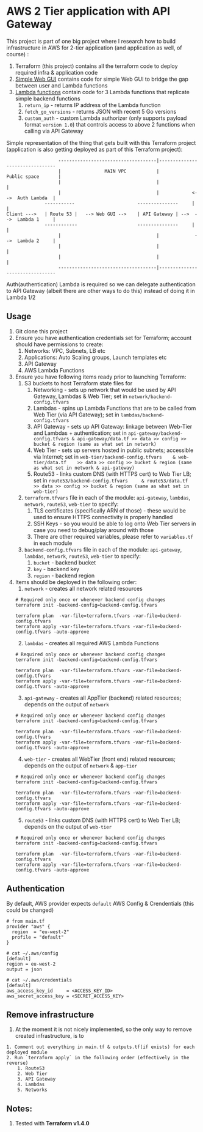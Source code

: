 # AWS 2 Tier application with API Gateway

This project is part of one big project where I research how to build infrastructure in AWS for 2-tier application (and application as well, of course) :
1. Terraform (this project) contains all the terraform code to deploy required infra & application code
2. [Simple Web GUI](https://github.com/MikhailMS/aws-simple-web-gui) contains code for simple Web GUI to bridge the gap between user and Lambda functions
3. [Lambda functions](https://github.com/MikhailMS/aws-lambda-functions) contain code for 3 Lambda functions that replicate simple backend functions
    1. `return_ip`         - returns IP address of the Lambda function
    2. `fetch_go_versions` - returns JSON with recent 5 Go versions
    3. `custom_auth`       - custom Lambda authorizer (only supports payload format `version 1.0`) that controls access to above 2 functions when calling via API Gateway

Simple representation of the thing that gets built with this Terraform project (application is also getting deployed as part of this Terraform project):
```
                   ------------------------------------|--------------------------------
                   |                MAIN VPC           |            Public space       |
                   |                                   |                               |
                   |                                   |            <-->  Auth Lambda  |
              -----------                       ---------------     |                  |
Client --->   | Route 53 |   --> Web GUI -->    | API Gateway | -->  -->  Lambda 1     |
              ------------                      ---------------     |                  |
                   |                                   |             -->  Lambda 2     |
                   |                                   |                               |
                   |                                   |                               |
                   ------------------------------------|--------------------------------
```

Auth(authentication) Lambda is required so we can delegate authentication to API Gateway (albeit there are other ways to do this) instead of doing it in Lambda 1/2


## Usage
1. Git clone this project
2. Ensure you have authentication credentials set for Terraform; account should have permissions to create:
    1. Networks: VPC, Subnets, LB etc
    2. Applications: Auto Scaling groups, Launch templates etc
    3. API Gateway
    4. AWS Lambda Functions
3. Ensure you have following items ready prior to launching Terraform:
    1. S3 buckets to host Terraform state files for
        1. Networking  - sets up network that would be used by API Gateway, Lambdas & Web Tier;           set in `network/backend-config.tfvars`
        2. Lambdas     - spins up Lambda Functions that are to be called from Web Tier (via API Gateway); set in `lambdas/backend-config.tfvars`
        3. API Gateway - sets up API Gateway: linkage between Web-Tier and Lambdas + authentication;      set in `api-gateway/backend-config.tfvars & api-gateway/data.tf >> data >> config >> bucket & region (same as what set in network)`
        4. Web Tier    - sets up servers hosted in public subnets; accessible via Internet;               set in `web-tier/backend-config.tfvars    & web-tier/data.tf    >> data >> config >> bucket & region (same as what set in network & api-gateway)`
        5. Route53     - links custom DNS (with HTTPS cert) to Web Tier LB;                               set in `route53/backend-config.tfvars     & route53/data.tf     >> data >> config >> bucket & region (same as what set in web-tier)`
    2. `terraform.tfvars` file in each of the module: `api-gateway`, `lambdas`, `network`, `route53`, `web-tier` to specify:
        1. TLS certificates (specifically ARN of those) - these would be used to ensure HTTPS connectivity is properly handled
        2. SSH Keys - so you would be able to log onto Web Tier servers in case you need to debug/play around with those
        3. There are other required variables, please refer to `variables.tf` in each module
    3. `backend-config.tfvars` file in each of the module: `api-gateway`, `lambdas`, `network`, `route53`, `web-tier` to specify:
        1. `bucket` - backend bucket
        2. `key`    - backend key
        3. `region` - backend region
4. Items should be deployed in the following order:
    1. `network`  - creates all network related resources
    ```
    # Required only once or whenever backend config changes
    terraform init -backend-config=backend-config.tfvars

    terraform plan  -var-file=terraform.tfvars -var-file=backend-config.tfvars
    terraform apply -var-file=terraform.tfvars -var-file=backend-config.tfvars -auto-approve
    ```
    2. `lambdas` - creates all required AWS Lambda Functions
    ```
    # Required only once or whenever backend config changes
    terraform init -backend-config=backend-config.tfvars

    terraform plan  -var-file=terraform.tfvars -var-file=backend-config.tfvars
    terraform apply -var-file=terraform.tfvars -var-file=backend-config.tfvars -auto-approve
    ```
    3. `api-gateway` - creates all AppTier (backend) related resources;   depends on the output of `network`
    ```
    # Required only once or whenever backend config changes
    terraform init -backend-config=backend-config.tfvars

    terraform plan  -var-file=terraform.tfvars -var-file=backend-config.tfvars
    terraform apply -var-file=terraform.tfvars -var-file=backend-config.tfvars -auto-approve
    ```
    4. `web-tier` - creates all WebTier (front end) related resources; depends on the output of `network` & `app-tier`
    ```
    # Required only once or whenever backend config changes
    terraform init -backend-config=backend-config.tfvars

    terraform plan  -var-file=terraform.tfvars -var-file=backend-config.tfvars
    terraform apply -var-file=terraform.tfvars -var-file=backend-config.tfvars -auto-approve
    ```
    5. `route53` - links custom DNS (with HTTPS cert) to Web Tier LB; depends on the output of `web-tier`
    ```
    # Required only once or whenever backend config changes
    terraform init -backend-config=backend-config.tfvars

    terraform plan  -var-file=terraform.tfvars -var-file=backend-config.tfvars
    terraform apply -var-file=terraform.tfvars -var-file=backend-config.tfvars -auto-approve
    ```


## Authentication
By default, AWS provider expects `default` AWS Config & Crendentials (this could be changed)
```
# from main.tf
provider "aws" {
  region  = "eu-west-2"
  profile = "default"
}

# cat ~/.aws/config
[default]
region = eu-west-2
output = json

# cat ~/.aws/credentials
[default]
aws_access_key_id     = <ACCESS_KEY_ID>
aws_secret_access_key = <SECRET_ACCESS_KEY>
```


## Remove infrastructure
1. At the moment it is not nicely implemented, so the only way to remove created infrastructure, is to
```
1. Comment out everything in main.tf & outputs.tf(if exists) for each deployed module
2. Run `terraform apply` in the following order (effectively in the reverse)
    1. Route53
    2. Web Tier
    3. API Gateway
    4. Lambdas
    5. Networks
```


## Notes:
1. Tested with **Terraform v1.4.0**
